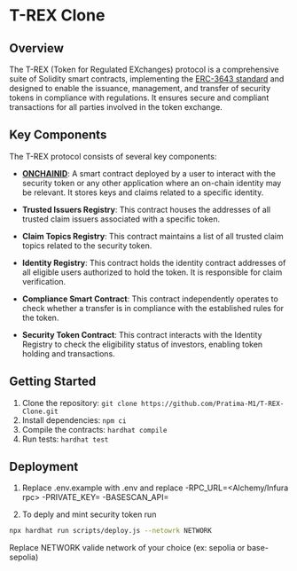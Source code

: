 # T-REX Clone

## Overview

The T-REX (Token for Regulated EXchanges) protocol is a comprehensive suite of Solidity smart contracts,
implementing the [ERC-3643 standard](https://eips.ethereum.org/EIPS/eip-3643) and designed to enable the issuance, management, and transfer of security
tokens in
compliance with regulations. It ensures secure and compliant transactions for all parties involved in the token exchange.

## Key Components

The T-REX protocol consists of several key components:

- **[ONCHAINID](https://github.com/onchain-id/solidity)**: A smart contract deployed by a user to interact with the security token or any other application
  where an on-chain identity may be relevant. It stores keys and claims related to a specific identity.

- **Trusted Issuers Registry**: This contract houses the addresses of all trusted claim issuers associated with a specific token.

- **Claim Topics Registry**: This contract maintains a list of all trusted claim topics related to the security token.

- **Identity Registry**: This contract holds the identity contract addresses of all eligible users authorized to hold the token. It is responsible for claim verification.

- **Compliance Smart Contract**: This contract independently operates to check whether a transfer is in compliance with the established rules for the token.

- **Security Token Contract**: This contract interacts with the Identity Registry to check the eligibility status of investors, enabling token holding and transactions.

## Getting Started

1. Clone the repository: `git clone https://github.com/Pratima-M1/T-REX-Clone.git`
2. Install dependencies: `npm ci`
3. Compile the contracts: `hardhat compile`
4. Run tests: `hardhat test`

## Deployment

1. Replace .env.example with .env and replace
   -RPC_URL=<Alchemy/Infura rpc>
   -PRIVATE_KEY=<Wallet address private Key>
   -BASESCAN_API=<Etherscan or other api key>

2. To deply and mint security token run

```sh
npx hardhat run scripts/deploy.js --netowrk NETWORK
```

Replace NETWORK valide network of your choice (ex: sepolia or base-sepolia)
